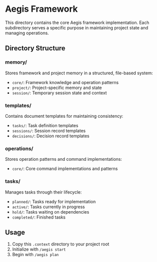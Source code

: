 # Aegis Framework

This directory contains the core Aegis framework implementation. Each subdirectory serves a specific purpose in maintaining project state and managing operations.

## Directory Structure

### memory/
Stores framework and project memory in a structured, file-based system:
- `core/`: Framework knowledge and operation patterns
- `project/`: Project-specific memory and state
- `session/`: Temporary session state and context

### templates/
Contains document templates for maintaining consistency:
- `tasks/`: Task definition templates
- `sessions/`: Session record templates
- `decisions/`: Decision record templates

### operations/
Stores operation patterns and command implementations:
- `core/`: Core command implementations and patterns

### tasks/
Manages tasks through their lifecycle:
- `planned/`: Tasks ready for implementation
- `active/`: Tasks currently in progress
- `hold/`: Tasks waiting on dependencies
- `completed/`: Finished tasks

## Usage
1. Copy this `.context` directory to your project root
2. Initialize with `/aegis start`
3. Begin with `/aegis plan`
